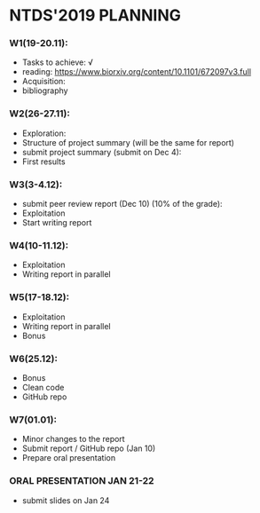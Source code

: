 # NTDS'2019 PLANNING

### W1(19-20.11):

* Tasks to achieve: √
* reading: https://www.biorxiv.org/content/10.1101/672097v3.full
* Acquisition:
* bibliography


### W2(26-27.11):
* Exploration:
* Structure of project summary (will be the same for report)
* submit project summary (submit on Dec 4):
* First results

### W3(3-4.12):
* submit peer review report (Dec 10) (10% of the grade):
* Exploitation
* Start writing report

### W4(10-11.12):
* Exploitation
* Writing report in parallel

### W5(17-18.12):
* Exploitation
* Writing report in parallel
* Bonus

### W6(25.12):
* Bonus
* Clean code
* GitHub repo

### W7(01.01):
* Minor changes to the report
* Submit report / GitHub repo (Jan 10)
* Prepare oral presentation

### ORAL PRESENTATION JAN 21-22
* submit slides on Jan 24
